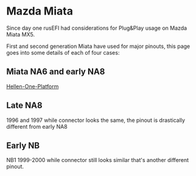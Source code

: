 # Mazda Miata

Since day one rusEFI had considerations for Plug&Play usage on Mazda Miata MX5.

First and second generation Miata have used for major pinouts, this page goes into some details of each of four cases:

## Miata NA6 and early NA8

[Hellen-One-Platform](Hellen-One-Platform)

## Late NA8

1996 and 1997 while connector looks the same, the pinout is drastically different from early NA8

## Early NB

NB1 1999-2000 while connector still looks similar that's another different pinout.
